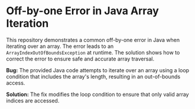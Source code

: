# Off-by-one Error in Java Array Iteration

This repository demonstrates a common off-by-one error in Java when iterating over an array. The error leads to an `ArrayIndexOutOfBoundsException` at runtime.  The solution shows how to correct the error to ensure safe and accurate array traversal. 

**Bug:** The provided Java code attempts to iterate over an array using a loop condition that includes the array's length, resulting in an out-of-bounds access.

**Solution:** The fix modifies the loop condition to ensure that only valid array indices are accessed.